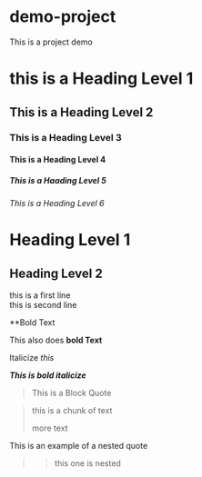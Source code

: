 # demo-project
This is a project demo
# this is a Heading Level 1
## This is a Heading Level 2
### This is a Heading Level 3
#### This is a Heading Level 4
##### This is a Haading Level 5
###### This is a Heading Level 6

Heading Level 1
===============

Heading Level 2
---------------


this is a first line  
this is second line

**Bold Text

This also does __bold Text__

Italicize *this*

***This is bold italicize***

> This is a Block Quote

> this is a chunk of text
>
> more text

This is an example of a nested quote

>> this one is nested
